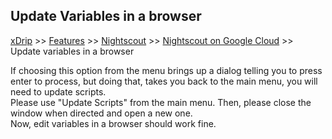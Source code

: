 ## Update Variables in a browser
[xDrip](../../README.md) >> [Features](../Features_page) >> [Nightscout](../Nightscout_page) >> [Nightscout on Google Cloud](./GoogleCloud) >> Update variables in a browser  
  
If choosing this option from the menu brings up a dialog telling you to press enter to process, but doing that, takes you back to the main menu, you will need to update scripts.  
Please use "Update Scripts" from the main menu.  Then, please close the window when directed and open a new one.  
Now, edit variables in a browser should work fine.  
